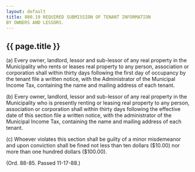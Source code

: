 ```yaml
---
layout: default 
title: 880.19 REQUIRED SUBMISSION OF TENANT INFORMATION
BY OWNERS AND LESSORS.
---
```


{{ page.title }}
----------------

​(a) Every owner, landlord, lessor and sub-lessor of any real property
in the Municipality who rents or leases real property to any person,
association or corporation shall within thirty days following the first
day of occupancy by the tenant file a written notice, with the
Administrator of the Municipal Income Tax, containing the name and
mailing address of each tenant.

​(b) Every owner, landlord, lessor and sub-lessor of any real property
in the Municipality who is presently renting or leasing real property to
any person, association or corporation shall within thirty days
following the effective date of this section file a written notice, with
the administrator of the Municipal Income Tax, containing the name and
mailing address of each tenant.

​(c) Whoever violates this section shall be guilty of a minor
misdemeanor and upon conviction shall be fined not less than ten dollars
(\$10.00) nor more than one hundred dollars (\$100.00).

(Ord. 88-85. Passed 11-17-88.)

